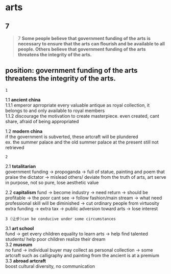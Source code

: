 arts
=====================
7
-----------------------
>7
>**Some people believe that government funding of the arts is necessary to ensure that the arts can flourish and be available to all people. Others believe that government funding of the arts threatens the integrity of the arts.**
## position: government funding of the arts threatens the integrity of the arts.
    1 
1.1 **ancient china**  
1.1.1 emperor aprropriate every valuable antique as royal collection, it belongs to and only available to royal members  
1.1.2 discourage the motivation to create masterpiece. even created, cant share, afraid of being appropriated  

1.2 **modern china**   
if the government is subverted, these artcraft will be plundered  
ex. the summer palace and the old summer palace
at the present still not retrieved   

    2
 2.1 **totalitarian**  
government funding -> propoganda -> full of statue, painting and poem that praise the dictator -> mislead others/ deviate from the truth of arts, art serve in purpose, not so pure, lose aesthetic value  

2.2 **capitalism**
fund -> become industry -> need return -> should be profitable -> the poor cant see -> follow fashion/main stream -> what need professional skill will be diminished ->  cut ordinary people from virtuosity
extra funding -> extra tax -> public adversion toward arts -> lose interest  

    3 (让步)can be conducive under some circumstances
3.1 **art school**  
fund -> get every children equality to learn arts -> help find talented students/ help poor children realize their dream   
3.2 **museum**  
no fund -> individual buyer may collect as personal collection -> some artcraft such as calligraphy and painting from the ancient is at a premium  
3.3 **abroad artcraft**  
boost cultural diversity, no communication  
<!--stackedit_data:
eyJoaXN0b3J5IjpbLTg5OTQyMzE3MV19
-->